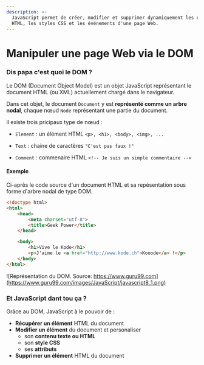 ```yaml
---
description: >-
  JavaScript permet de créer, modifier et supprimer dynamiquement les éléments
  HTML, les styles CSS et les événements d'une page Web.
---
```


# Manipuler une page Web via le DOM

### Dis papa c'est quoi le DOM ?

Le DOM \(Document Object Model\) est un objet JavaScript représentant le document HTML \(ou XML\) actuellement chargé dans le navigateur.

Dans cet objet, le document `Document` y est **représenté comme un arbre nodal**, chaque nœud `Node` représentant une partie du document. 

Il existe trois pricipaux type de nœud :

* `Element` : un élément HTML `<p>, <h1>, <body>, <img>, ... `

* `Text` : chaine de caractères `"C'est pas faux !"`

* `Comment` : commenaire HTML `<!-- Je suis un simple commentaire -->`


#### Exemple

Ci-après le code source d'un document HTML et sa repésentation sous forme d'arbre nodal de type DOM.



```html
<!doctype html>
<html>
    <head>
        <meta charset="utf-8">
        <title>Geek Power</title>
    </head>

    <body>
        <h1>Vive le Kode</h1>
        <p>J'aime le <a href="http://www.kode.ch">Kooode</a> !</p>
    </body>
</html>
```





![Représentation du DOM. Source: https://www.guru99.com](https://www.guru99.com/images/JavaScript/javascript8_1.png)



### Et JavaScript dant tou ça ?

Grâce au DOM, JavaScript à le pouvoir de :

* **Récupérer un élément** HTML du document
* **Modifier un élément** du document et personaliser
  * son **contenu texte ou HTML**
  * son **style CSS**
  * ses **attributs**
* **Supprimer un élément** HTML du document


